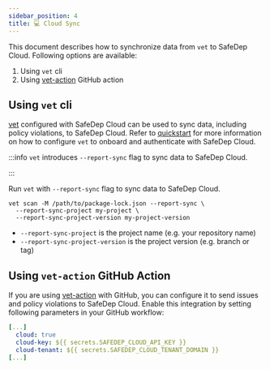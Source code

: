 ```yaml
---
sidebar_position: 4
title: 💻 Cloud Sync
---
```


This document describes how to synchronize data from `vet` to SafeDep Cloud.
Following options are available:

1. Using `vet` cli
2. Using [vet-action](https://github.com/safedep/vet-action) GitHub action

## Using `vet` cli

[vet](https://github.com/safedep/vet) configured with SafeDep Cloud can be used
to sync data, including policy violations, to SafeDep Cloud. Refer to
[quickstart](./quickstart.md) for more information on how to configure `vet` to
onboard and authenticate with SafeDep Cloud.

:::info
`vet` introduces `--report-sync` flag to sync data to SafeDep Cloud.

:::

Run `vet` with `--report-sync` flag to sync data to SafeDep Cloud.

```shell
vet scan -M /path/to/package-lock.json --report-sync \
  --report-sync-project my-project \
  --report-sync-project-version my-project-version
```

- `--report-sync-project` is the project name (e.g. your repository name)
- `--report-sync-project-version` is the project version (e.g. branch or tag)

## Using `vet-action` GitHub Action

If you are using [vet-action](https://github.com/safedep/vet-action) with GitHub,
you can configure it to send issues and policy violations to SafeDep Cloud.
Enable this integration by setting following parameters in your GitHub workflow:

```yaml
[...]
  cloud: true
  cloud-key: ${{ secrets.SAFEDEP_CLOUD_API_KEY }}
  cloud-tenant: ${{ secrets.SAFEDEP_CLOUD_TENANT_DOMAIN }}
[...]
```

